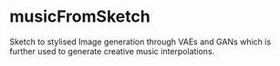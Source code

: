 # musicFromSketch
Sketch to stylised Image generation through VAEs and GANs which is further used to generate creative music interpolations.
